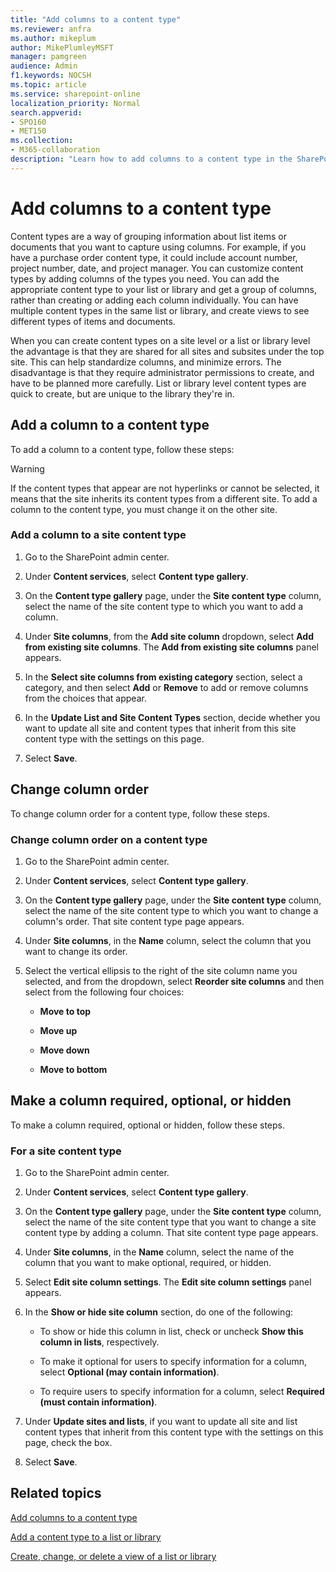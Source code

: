 ```yaml
---
title: "Add columns to a content type"
ms.reviewer: anfra
ms.author: mikeplum
author: MikePlumleyMSFT
manager: pamgreen
audience: Admin
f1.keywords: NOCSH
ms.topic: article
ms.service: sharepoint-online
localization_priority: Normal
search.appverid:
- SPO160
- MET150
ms.collection:  
- M365-collaboration
description: "Learn how to add columns to a content type in the SharePoint admin center."
---
```


# Add columns to a content type

Content types are a way of grouping information about list items or documents that you want to capture using columns. For example, if you have a purchase order content type, it could include account number, project number, date, and project manager. You can customize content types by adding columns of the types you need. You can add the appropriate content type to your list or library and get a group of columns, rather than creating or adding each column individually. You can have multiple content types in the same list or library, and create views to see different types of items and documents.

When you can create content types on a site level or a list or library level the advantage is that they are shared for all sites and subsites under the top site. This can help standardize columns, and minimize errors. The disadvantage is that they require administrator permissions to create, and have to be planned more carefully. List or library level content types are quick to create, but are unique to the library they're in.

## Add a column to a content type

To add a column to a content type, follow these steps:

> [!WARNING]
> If the content types that appear are not hyperlinks or cannot be selected, it means that the site inherits its content types from a different site. To add a column to the content type, you must change it on the other site.

### Add a column to a site content type

1. Go to the SharePoint admin center.

2. Under **Content services**, select **Content type gallery**.

3. On the **Content type gallery** page, under the **Site content type** column, select the name of the site content type to which you want to add a column.

4. Under **Site columns**, from the **Add site column** dropdown, select **Add from existing site columns**. The **Add from existing site columns** panel appears.

5. In the **Select site columns from existing category** section, select a category, and then select **Add** or **Remove** to add or remove columns from the choices that appear.

6. In the **Update List and Site Content Types** section, decide whether you want to update all site and content types that inherit from this site content type with the settings on this page.

7. Select **Save**.

## Change column order

To change column order for a content type, follow these steps.

### Change column order on a content type

1. Go to the SharePoint admin center.

2. Under **Content services**, select **Content type gallery**.

3. On the **Content type gallery** page, under the **Site content type** column, select the name of the site content type to which you want to change a column's order. That site content type page appears.

4. Under **Site columns**, in the **Name** column, select the column that you want to change its order.

5. Select the vertical ellipsis to the right of the site column name you selected, and from the dropdown, select **Reorder site columns** and then select from the following four choices:

    - **Move to top**

    - **Move up**

    - **Move down**

    - **Move to bottom**

## Make a column required, optional, or hidden

To make a column required, optional or hidden, follow these steps.

### For a site content type

1. Go to the SharePoint admin center.

2. Under **Content services**, select **Content type gallery**.

3. On the **Content type gallery** page, under the **Site content type** column, select the name of the site content type that you want to change a site content type by adding a column. That site content type page appears.

4. Under **Site columns**, in the **Name** column, select the name of the column that you want to make optional, required, or hidden.

5. Select **Edit site column settings**. The **Edit site column settings** panel appears.

6. In the **Show or hide site column** section, do one of the following:

    - To show or hide this column in list, check or uncheck **Show this column in lists**, respectively.

    - To make it optional for users to specify information for a column, select **Optional (may contain information)**.

    - To require users to specify information for a column, select **Required (must contain information)**.
    
7. Under **Update sites and lists**, if you want to update all site and list content types that inherit from this content type with the settings on this page, check the box.

8. Select **Save**.

## Related topics

[Add columns to a content type](https://support.microsoft.com/office/1806e29e-8bcd-4058-b0e7-3aac40a3ae9a)

[Add a content type to a list or library](https://support.microsoft.com/office/917366ae-f7a2-47ad-87a5-9689a1884e60)

[Create, change, or delete a view of a list or library](https://support.microsoft.com/office/27ae65b8-bc5b-4949-b29b-4ee87144a9c9)